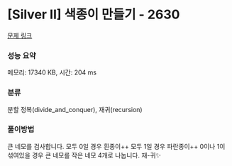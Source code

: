 # [Silver II] 색종이 만들기 - 2630 

[문제 링크](https://www.acmicpc.net/problem/2630) 

### 성능 요약

메모리: 17340 KB, 시간: 204 ms

### 분류

분할 정복(divide_and_conquer), 재귀(recursion)

### 풀이방법
큰 네모를 검사합니다.
	모두 0일 경우 흰종이++
	모두 1일 경우 파란종이++
	0이나 1이 섞여있을 경우 큰 네모를 작은 네모 4개로 나눕니다.
		재-귀✨
